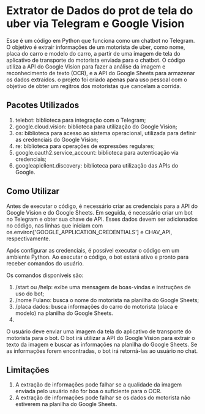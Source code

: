 # Extrator de Dados do prot de tela do uber via Telegram e Google Vision

Esse é um código em Python que funciona como um chatbot no Telegram. O objetivo é extrair informações de um motorista de uber, como nome, placa do carro e modelo do carro, a partir de uma imagem de tela do aplicativo de transporte do motorista enviada para o chatbot. O código utiliza a API do Google Vision para fazer a análise da imagem e reconhecimento de texto (OCR), e a API do Google Sheets para armazenar os dados extraídos. o projeto foi criado apenas para uso pessoal com o objetivo de obter um regitros dos motoristas que cancelam a corrida. 

## Pacotes Utilizados

1. telebot: biblioteca para integração com o Telegram;
2. google.cloud.vision: biblioteca para utilização do Google Vision;
3. os: biblioteca para acesso ao sistema operacional, utilizada para definir as credenciais do Google Vision;
4. re: biblioteca para operações de expressões regulares;
5. google.oauth2.service_account: biblioteca para autenticação via credenciais;
6. googleapiclient.discovery: biblioteca para utilização das APIs do Google.

## Como Utilizar

Antes de executar o código, é necessário criar as credenciais para a API do Google Vision e do Google Sheets. Em seguida, é necessário criar um bot no Telegram e obter sua chave de API. Esses dados devem ser adicionados no código, nas linhas que iniciam com os.environ['GOOGLE_APPLICATION_CREDENTIALS'] e CHAV_API, respectivamente.

Após configurar as credenciais, é possível executar o código em um ambiente Python. Ao executar o código, o bot estará ativo e pronto para receber comandos do usuário.

Os comandos disponíveis são:

1. /start ou /help: exibe uma mensagem de boas-vindas e instruções de uso do bot;
2. /nome Fulano: busca o nome do motorista na planilha do Google Sheets;
3. /placa dados: busca informações do carro do motorista (placa e modelo) na planilha do Google Sheets.
4. 
O usuário deve enviar uma imagem da tela do aplicativo de transporte do motorista para o bot. O bot irá utilizar a API do Google Vision para extrair o texto da imagem e buscar as informações na planilha do Google Sheets. Se as informações forem encontradas, o bot irá retorná-las ao usuário no chat.

## Limitações
1. A extração de informações pode falhar se a qualidade da imagem enviada pelo usuário não for boa o suficiente para o OCR.
2. A extração de informações pode falhar se os dados do motorista não estiverem na planilha do Google Sheets.
